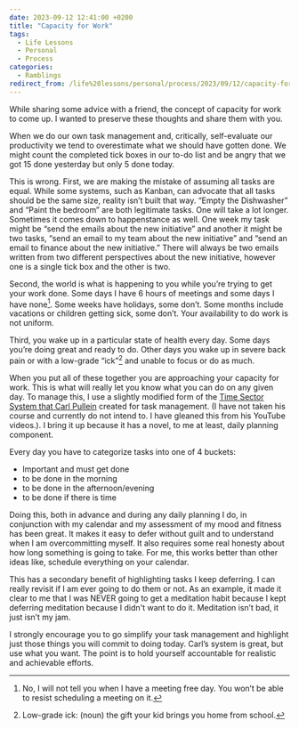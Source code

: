```yaml
---
date: 2023-09-12 12:41:00 +0200
title: "Capacity for Work"
tags:
  - Life Lessons
  - Personal
  - Process
categories:
  - Ramblings
redirect_from: /life%20lessons/personal/process/2023/09/12/capacity-for-work
---
```


While sharing some advice with a friend, the concept of capacity for work to come up.  I wanted to preserve these thoughts and share them with you.

When we do our own task management and, critically, self-evaluate our productivity we tend to overestimate what we should have gotten done.  We might count the completed tick boxes in our to-do list and be angry that we got 15 done yesterday but only 5 done today.

This is wrong.  First, we are making the mistake of assuming all tasks are equal.  While some systems, such as Kanban, can advocate that all tasks should be the same size, reality isn’t built that way.  “Empty the Dishwasher” and “Paint the bedroom” are both legitimate tasks.  One will take a lot longer.  Sometimes it comes down to happenstance as well.  One week my task might be “send the emails about the new initiative” and another it might be two tasks, “send an email to my team about the new initiative” and “send an email to finance about the new initiative.”  There will always be two emails written from two different perspectives about the new initiative, however one is a single tick box and the other is two.

Second, the world is what is happening to you while you’re trying to get your work done.  Some days I have 6 hours of meetings and some days I have none[^1].  Some weeks have holidays, some don’t.  Some months include vacations or children getting sick, some don’t.  Your availability to do work is not uniform.

Third, you wake up in a particular state of health every day.  Some days you’re doing great and ready to do.  Other days you wake up in severe back pain or with a low-grade “ick”[^2] and unable to focus or do as much.

When you put all of these together you are approaching your capacity for work.  This is what will really let you know what you can do on any given day.  To manage this, I use a slightly modified form of the [Time Sector System that Carl Pullein](https://www.carlpullein.com/) created for task management.  (I have not taken his course and currently do not intend to.  I have gleaned this from his YouTube videos.). I bring it up because it has a novel, to me at least, daily planning component.

Every day you have to categorize tasks into one of 4 buckets:
- Important and must get done
- to be done in the morning
- to be done in the afternoon/evening
- to be done if there is time

Doing this, both in advance and during any daily planning I do, in conjunction with my calendar and my assessment of my mood and fitness has been great.  It makes it easy to defer without guilt and to understand when I am overcommitting myself.  It also requires some real honesty about how long something is going to take.  For me, this works better than other ideas like, schedule everything on your calendar.

This has a secondary benefit of highlighting tasks I keep deferring.  I can really revisit if I am ever going to do them or not.  As an example, it made it clear to me that I was NEVER going to get a meditation habit because I kept deferring meditation because I didn't want to do it.  Meditation isn’t bad, it just isn’t my jam.

I strongly encourage you to go simplify your task management and highlight just those things you will commit to doing today.  Carl’s system is great, but use what you want.  The point is to hold yourself accountable for realistic and achievable efforts.

[^1]: No, I will not tell you when I have a meeting free day.  You won’t be able to resist scheduling a meeting on it.

[^2]: Low-grade ick: (noun) the gift your kid brings you home from school.
